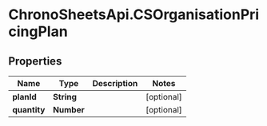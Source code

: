# ChronoSheetsApi.CSOrganisationPricingPlan

## Properties
Name | Type | Description | Notes
------------ | ------------- | ------------- | -------------
**planId** | **String** |  | [optional] 
**quantity** | **Number** |  | [optional] 


